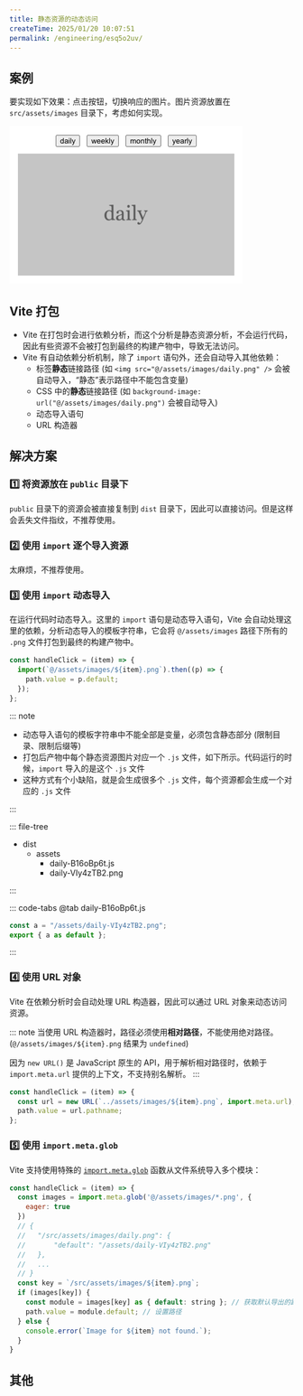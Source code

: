 ```yaml
---
title: 静态资源的动态访问
createTime: 2025/01/20 10:07:51
permalink: /engineering/esq5o2uv/
---
```


## 案例

要实现如下效果：点击按钮，切换响应的图片。图片资源放置在 `src/assets/images` 目录下，考虑如何实现。

<img src="../images/dynamic-static-assets-access.png" class="my-img" />

## Vite 打包

- Vite 在打包时会进行依赖分析，而这个分析是静态资源分析，不会运行代码，因此有些资源不会被打包到最终的构建产物中，导致无法访问。
- Vite 有自动依赖分析机制，除了 `import` 语句外，还会自动导入其他依赖：
  - 标签**静态**链接路径 (如 `<img src="@/assets/images/daily.png" />` 会被自动导入，“静态”表示路径中不能包含变量)
  - CSS 中的**静态**链接路径 (如 `background-image: url("@/assets/images/daily.png")` 会被自动导入)
  - 动态导入语句
  - URL 构造器

## 解决方案

### 1️⃣ 将资源放在 `public` 目录下

`public` 目录下的资源会被直接复制到 `dist` 目录下，因此可以直接访问。但是这样会丢失文件指纹，不推荐使用。

### 2️⃣ 使用 `import` 逐个导入资源

太麻烦，不推荐使用。

### 3️⃣ 使用 `import` 动态导入

在运行代码时动态导入。这里的 `import` 语句是动态导入语句，Vite 会自动处理这里的依赖，分析动态导入的模板字符串，它会将 `@/assets/images` 路径下所有的 `.png` 文件打包到最终的构建产物中。

```js
const handleClick = (item) => {
  import(`@/assets/images/${item}.png`).then((p) => {
    path.value = p.default;
  });
};
```

::: note

- 动态导入语句的模板字符串中不能全部是变量，必须包含静态部分 (限制目录、限制后缀等)
- 打包后产物中每个静态资源图片对应一个 `.js` 文件，如下所示。代码运行的时候，`import` 导入的是这个 `.js` 文件
- 这种方式有个小缺陷，就是会生成很多个 `.js` 文件，每个资源都会生成一个对应的 `.js` 文件

:::

::: file-tree

- dist
  - assets
    - daily-B16oBp6t.js
    - daily-VIy4zTB2.png

:::

::: code-tabs
@tab daily-B16oBp6t.js

```js
const a = "/assets/daily-VIy4zTB2.png";
export { a as default };
```

:::

### 4️⃣ 使用 URL 对象

Vite 在依赖分析时会自动处理 URL 构造器，因此可以通过 URL 对象来动态访问资源。

::: note
当使用 URL 构造器时，路径必须使用**相对路径**，不能使用绝对路径。 (`@/assets/images/${item}.png` 结果为 `undefined`)

因为 `new URL()` 是 JavaScript 原生的 API，用于解析相对路径时，依赖于 `import.meta.url` 提供的上下文，不支持别名解析。
:::

```js
const handleClick = (item) => {
  const url = new URL(`../assets/images/${item}.png`, import.meta.url);
  path.value = url.pathname;
};
```

### 5️⃣ 使用 `import.meta.glob`

Vite 支持使用特殊的 [`import.meta.glob`](https://cn.vite.dev/guide/features#glob-import) 函数从文件系统导入多个模块：

```js
const handleClick = (item) => {
  const images = import.meta.glob('@/assets/images/*.png', {
    eager: true
  })
  // {
  //   "/src/assets/images/daily.png": {
  //       "default": "/assets/daily-VIy4zTB2.png"
  //   },
  //   ...
  // }
  const key = `/src/assets/images/${item}.png`;
  if (images[key]) {
    const module = images[key] as { default: string }; // 获取默认导出的路径
    path.value = module.default; // 设置路径
  } else {
    console.error(`Image for ${item} not found.`);
  }
}
```

## 其他
